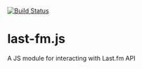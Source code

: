 [![Build Status](https://travis-ci.com/vaequitas/last-fm.js.svg?branch=master)](https://travis-ci.com/vaequitas/last-fm.js)

# last-fm.js
A JS module for interacting with Last.fm API
